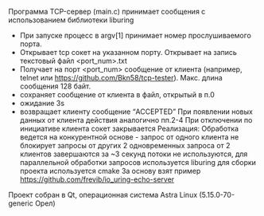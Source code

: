 Программа TCP-сервер (main.c)
принимает сообщения с использованием библиотеки liburing
- При запуске процесс в argv[1] принимает номер прослушиваемого порта.
- Открывает tcp сокет на указанном порту. Открывает на запись текстовый файл <port_num>.txt
- Получает на порт <port_num> сообщение от клиента (например, telnet или https://github.com/Bkn58/tcp-tester).
Макс. длина сообщения 128 байт.
- сохраняет сообщение от клиента в файл, открытый в п.0
- ожидание 3s
- возвращает клиенту сообщение “ACCEPTED”
При появлении новых данных от клиента действия аналогично пп.2-4
При отключении по инициативе клиента сокет закрывается
Реализация:
Обработка ведется на конкурентной основе - запрос от одного клиента не блокирует запросы от других
2 одновременных запроса от 2 клиентов завершаются за ~3 секунд
потоки не используются, для параллельной обработки запросов используется liburing
для сборки проекта используется cmake
За основу взят пример https://github.com/frevib/io_uring-echo-server

Проект собран в Qt, операционная система Astra Linux (5.15.0-70-generic Орел)
